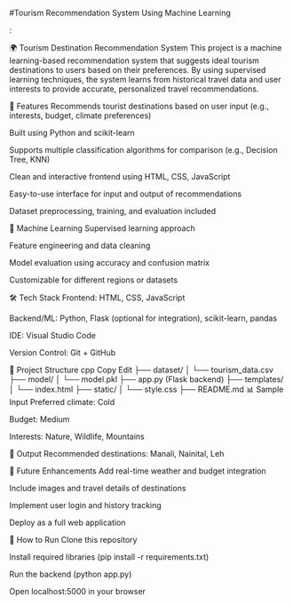 #Tourism Recommendation System Using Machine Learning 




:

🌍 Tourism Destination Recommendation System
This project is a machine learning-based recommendation system that suggests ideal tourism destinations to users based on their preferences. By using supervised learning techniques, the system learns from historical travel data and user interests to provide accurate, personalized travel recommendations.

🚀 Features
Recommends tourist destinations based on user input (e.g., interests, budget, climate preferences)

Built using Python and scikit-learn

Supports multiple classification algorithms for comparison (e.g., Decision Tree, KNN)

Clean and interactive frontend using HTML, CSS, JavaScript

Easy-to-use interface for input and output of recommendations

Dataset preprocessing, training, and evaluation included

🧠 Machine Learning
Supervised learning approach

Feature engineering and data cleaning

Model evaluation using accuracy and confusion matrix

Customizable for different regions or datasets

🛠️ Tech Stack
Frontend: HTML, CSS, JavaScript

Backend/ML: Python, Flask (optional for integration), scikit-learn, pandas

IDE: Visual Studio Code

Version Control: Git + GitHub

📁 Project Structure
cpp
Copy
Edit
├── dataset/
│   └── tourism_data.csv
├── model/
│   └── model.pkl
├── app.py (Flask backend)
├── templates/
│   └── index.html
├── static/
│   └── style.css
├── README.md
📊 Sample Input
Preferred climate: Cold

Budget: Medium

Interests: Nature, Wildlife, Mountains

🎯 Output
Recommended destinations: Manali, Nainital, Leh

📌 Future Enhancements
Add real-time weather and budget integration

Include images and travel details of destinations

Implement user login and history tracking

Deploy as a full web application

📖 How to Run
Clone this repository

Install required libraries (pip install -r requirements.txt)

Run the backend (python app.py)

Open localhost:5000 in your browser
